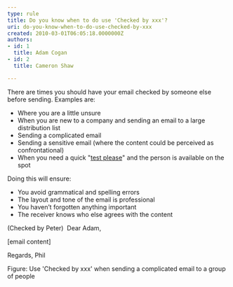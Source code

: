 ```yaml
---
type: rule
title: Do you know when to do use 'Checked by xxx'?
uri: do-you-know-when-to-do-use-checked-by-xxx
created: 2010-03-01T06:05:18.0000000Z
authors:
- id: 1
  title: Adam Cogan
- id: 2
  title: Cameron Shaw

---
```


 ​There are times you should have your email checked by someone else before sending. Examples are:

- Where you are a little unsure
- When you are new to a company and sending an email to a large distribution list
- Sending a complicated email
- Sending a sensitive email (where the content could be perceived as confrontational)
- When you need a quick "[test please](/Management/RulesToSuccessfulProjects/Pages/InternalTestPlease.aspx)" an​d the person is available on the spot


Doing this will ensure:

- You avoid grammatical and spelling errors
- The layout and tone of the email is professional
- You haven’t forgotten anything important
- The receiver knows who else agrees with the content



(Checked by Peter) 
 Dear Adam,

[email content]

Regards, Phil

Figure: Use 'Checked by xxx' when sending a complicated email to a group of people 
